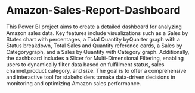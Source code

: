 # Amazon-Sales-Report-Dashboard

This Power BI project aims to create a detailed dashboard for analyzing Amazon sales data.
Key features include visualizations such as a Sales by States chart with percentages, a Total Quantity byQuarter graph with a Status breakdown, Total Sales and Quantity reference cards, a Sales by Categorygraph, and a Sales by Quantity with Category graph. Additionally, the dashboard includes a Slicer for Multi-Dimensional Filtering, enabling users to dynamically filter data based on fulfillment status, sales channel,product category, and size. The goal is to offer a comprehensive and interactive tool for stakeholders tomake data-driven decisions in monitoring and optimizing Amazon sales performance.
